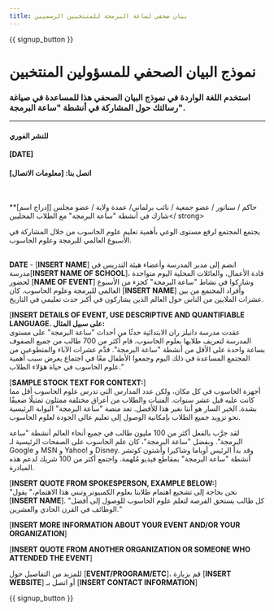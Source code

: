 ```yaml
---
title: بيان صحفي لساعة البرمجة للمنتخبين الرسميين
---
```


{{ signup_button }}

# نموذج البيان الصحفي للمسؤولين المنتخبين

### استخدم اللغة الواردة في نموذج البيان الصحفي هذا للمساعدة في صياغة رسالتك حول المشاركة في أنشطة "ساعة البرمجة".

* * *

#### للنشر الفوري  


#### [DATE]  


#### اتصل بنا: [معلومات الاتصال]

<br />

**حاكم / سناتور / عضو جمعية / نائب برلماني/ عمدة ولاية / عضو مجلس [إدراج اسم] شارك في أنشطة "ساعة البرمجة" مع الطلاب المحليين</ strong> <br /></p> 

يجتمع المجتمع لرفع مستوى الوعي بأهمية تعليم علوم الحاسوب من خلال المشاركة في الأسبوع العالمي للبرمجة وعلوم الحاسوب.<br /> <br />

**DATE** - [**INSERT NAME**] انضم إلى مدير المدرسة وأعضاء هيئة التدريس في مدرسة[**INSERT NAME OF SCHOOL**]، قادة الأعمال، والعائلات المحلية اليوم متواجدة لحضور [**NAME OF EVENT**] وشاركوا في نشاط "ساعة البرمجة" كجزء من الأسبوع العالمي للبرمجة وعلوم الحاسوب. كان [**INSERT NAME**] وأفراد المجتمع من بين عشرات الملايين من الناس حول العالم الذين يشاركون في أكبر حدث تعليمي في التاريخ. <br />

[**INSERT DETAILS OF EVENT, USE DESCRIPTIVE AND QUANTIFIABLE LANGUAGE. على سبيل المثال:**  
عقدت مدرسة دانيلز ران الابتدائية حدثًا من أحداث "ساعة البرمجة" على مستوى المدرسة لتعريف طلابها بعلوم الحاسوب. قام أكثر من 700 طالب من جميع الصفوف بساعة واحدة على الأقل من أنشطة "ساعة البرمجة". قدَّم عشرات الآباء والمتطوعين من المجتمع المساعدة في ذلك اليوم وجمعوا الأطفال معًا في اجتماع يعرض سبب أهمية علوم الحاسوب في حياة هؤلاء الطلاب." <br />

[**SAMPLE STOCK TEXT FOR CONTEXT:**]  
أجهزة الحاسوب في كل مكان، ولكن عدد المدارس التي تدرس علوم الحاسوب أقل مما كانت عليه قبل عشر سنوات. الفتيات والطلاب من أعراق مختلفة ممثلون تمثيلًا ضعيفًا بشدة. الخبر السار هو أننا نغير هذا للأفضل. تعد منصة "ساعة البرمجة" البوابة الرئيسية نحو تزويد جميع الطلاب بإمكانية الوصول إلى تعليم عالي الجودة لعلوم الحاسوب. <br />

لقد جرَّب بالفعل أكثر من 100 مليون طالب في جميع أنحاء العالم أنشطة "ساعة البرمجة". وبفضل "ساعة البرمجة"، كان علم الحاسوب على الصفحات الرئيسية لـ Google و MSN و Yahoo! و Disney. وقد بدأ الرئيس أوباما وشاكيرا وأشتون كوتشر أنشطة "ساعة البرمجة" بمقاطع فيديو مُلهمة. واجتمع أكثر من 100 شريك لدعم هذه المبادرة. <br />

[**INSERT QUOTE FROM SPOKESPERSON, EXAMPLE BELOW:**]  
"نحن بحاجة إلى تشجيع اهتمام طلابنا بعلوم الكمبيوتر وتبني هذا الاهتمام،" يقول [**INSERT NAME**]. "كل طالب يستحق الفرصة لتعلم علوم الحاسوب للوصول إلى أفضل الوظائف في القرن الحادي والعشرين." <br />

[**INSERT MORE INFORMATION ABOUT YOUR EVENT AND/OR YOUR ORGANIZATION**] <br />

[**INSERT QUOTE FROM ANOTHER ORGANIZATION OR SOMEONE WHO ATTENDED THE EVENT**] <br />

للمزيد من التفاصيل حول [**EVENT/PROGRAM/ETC**]، قم بزيارة [**INSERT WEBSITE**] أو اتصل بـ [**INSERT CONTACT INFORMATION**]

{{ signup_button }}
